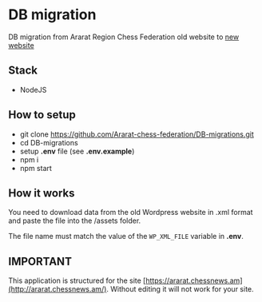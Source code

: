 # DB migration

DB migration from Ararat Region Chess Federation old website to [new website](https://ararat.chessnews.am/)

## Stack
- NodeJS

## How to setup
- git clone https://github.com/Ararat-chess-federation/DB-migrations.git
- cd DB-migrations
- setup **.env** file (see **.env.example**)
- npm i
- npm start

## How it works
You need to download data from the old Wordpress website in .xml format and paste the file into the /assets folder.

The file name must match the value of the `WP_XML_FILE` variable in **.env**.

## IMPORTANT

This application is structured for the site [https://ararat.chessnews.am](http://ararat.chessnews.am/). Without editing it will not work for your site.
